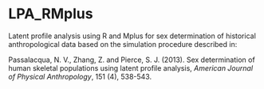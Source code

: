 # LPA_RMplus
Latent profile analysis using R and Mplus for sex determination of historical anthropological data based on the simulation procedure described in:  

Passalacqua, N. V., Zhang, Z. and Pierce, S. J. (2013). Sex determination of human skeletal populations using latent profile analysis, 
*American Journal of Physical Anthropology*, 151 (4), 538-543.
